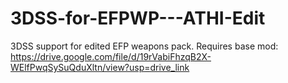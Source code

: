 # 3DSS-for-EFPWP---ATHI-Edit
3DSS support for edited EFP weapons pack. Requires base mod: https://drive.google.com/file/d/19rVabiFhzqB2X-WElfPwqSySuQduXltn/view?usp=drive_link
